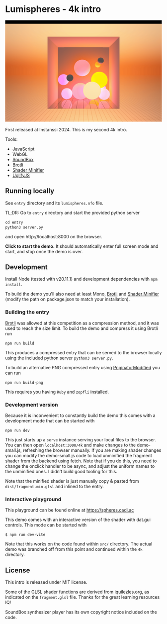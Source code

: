 # Lumispheres - 4k intro

![Screenshot](https://github.com/Cadiac/lumispheres/blob/main/entry/screenshot.png)

First released at Instanssi 2024. This is my second 4k intro.

Tools:

- JavaScript
- WebGL
- [SoundBox](https://gitlab.com/mbitsnbites/soundbox)
- [Brotli](https://github.com/google/brotli)
- [Shader Minifier](http://www.ctrl-alt-test.fr)
- [UglifyJS](https://github.com/mishoo/UglifyJS)

<!-- ## Online version, TODO
https://lumispheres.cadi.ac/ -->

## Running locally

See `entry` directory and its `lumispheres.nfo` file.

TL;DR: Go to `entry` directory and start the provided python server

```shell
cd entry
python3 server.py
```

and open http://localhost:8000 on the browser.

**Click to start the demo.** It should automatically enter full screen mode and start, and stop once the demo is over.

## Development

Install Node (tested with v20.11.1) and development dependencies with `npm install`.

To build the demo you'll also need at least Mono, [Brotli](https://github.com/google/brotli) and [Shader Minifier](http://www.ctrl-alt-test.fr) (modify the path on package.json to match your installation).

### Building the entry

[Brotli](https://github.com/google/brotli) was allowed at this competition as a compression method, and it was used to reach the size limit. To build the demo and compress it using Brotli run

```
npm run build
```

This produces a compressed entry that can be served to the browser locally using the included python server `python3 server.py`.

To build an alternative PNG compressed entry using [PnginatorModified](https://gitlab.com/tmptknn/pipeline/-/blob/main/tools/pnginator_modified.rb) you can run

```
npm run build-png
```

This requires you having `Ruby` and `zopfli` installed.

### Development version

Because it is inconvenient to constantly build the demo this comes with a development mode that can be started with

```
npm run dev
```

This just starts up a `serve` instance serving your local files to the browser. You can then open `localhost:3000/4k` and make changes to the demo-small.js, refreshing the browser manually. If you are making shader changes you can modify the demo-small.js code to load unminified the fragment shader from the backend using fetch. Note that if you do this, you need to change the onclick handler to be async, and adjust the uniform names to the unminified ones. I didn't build good tooling for this.

Note that the minified shader is just manually copy & pasted from `dist/fragment.min.glsl` and inlined to the entry.

### Interactive playground

This playground can be found online at https://spheres.cadi.ac

This demo comes with an interactive version of the shader with dat.gui controls. This mode can be started with

```shell
$ npm run dev-vite
```

Note that this works on the code found within `src/` directory. The actual demo was branched off from this point and continued within the `4k` directory.

## License

This intro is released under MIT license.

Some of the GLSL shader functions are derived from iquilezles.org, as indicated on the `fragment.glsl` file. Thanks for the great learning resources IQ!

SoundBox synthesizer player has its own copyright notice included on the code.
